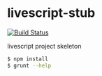 # livescript-stub
[![Build Status](https://travis-ci.org/zaboco/livescript-stub.png?branch=master)](https://travis-ci.org/zaboco/livescript-stub)

livescript project skeleton

```sh
$ npm install
$ grunt --help
```
